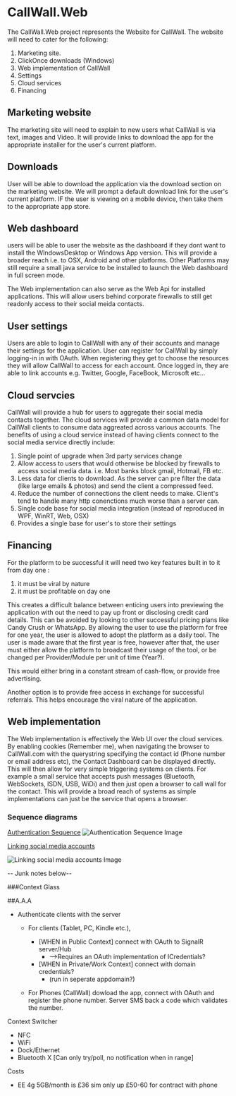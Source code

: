 CallWall.Web
============

The CallWall.Web project represents the Website for CallWall.
The website will need to cater for the following:
 1. Marketing site.
 2. ClickOnce downloads (Windows)
 3. Web implementation of CallWall
 4. Settings
 5. Cloud services
 6. Financing


## Marketing website 
The marketing site will need to explain to new users what CallWall is via text, images and Video.
It will provide links to download the app for the appropriate installer for the user's current platform.

## Downloads 
User will be able to download the application via the download section on the marketing website.
We will prompt a default download link for the user's current platform. IF the user is viewing on a mobile device, then take them to the appropriate app store.

## Web dashboard
users will be able to user the website as the dashboard if they dont want to install the WIndowsDesktop or Windows App version.
This will provide a broader reach i.e. to OSX, Android and other platforms.
Other Platforms may still require a small java service to be installed to launch the Web dashboard in full screen mode.

The Web implementation can also serve as the Web Api for installed applications.
This will allow users behind corporate firewalls to still get readonly access to their social meida contacts.

## User settings
Users are able to login to CallWall with any of their accounts and manage their settings for the application.
User can register for CallWall by simply logging-in in with OAuth.
When registering they get to choose the resources they will allow CallWall to access for each account.
Once logged in, they are able to link accounts e.g. Twitter, Google, FaceBook, Microsoft etc...

## Cloud servcies 
CallWall will provide a hub for users to aggregate their social media contacts together.
The cloud services will provide a common data model for CallWall clients to consume data aggreated across various accounts.
The benefits of using a cloud service instead of having clients connect to the social media service directly include:
 1. Single point of upgrade when 3rd party services change
 2. Allow access to users that would otherwise be blocked by firewalls to access social media data. i.e. Most banks block gmail, Hotmail, FB etc.
 3. Less data for clients to download. As the server can pre filter the data (like large emails & photos) and send the client a compressed feed.
 4. Reduce the number of connections the client needs to make. Client's tend to handle many http conenctions much worse than a server can.
 5. Single code base for social media integration (instead of reproduced in WPF, WinRT, Web, OSX)
 6. Provides a single base for user's to store their settings

## Financing
For the platform to be successful it will need two key features built in to it from day one : 

 1. it must be viral by nature
 2. it must be profitable on day one

This creates a difficult balance between enticing users into previewing the application with out the need to pay up front or disclosing credit card details.
This can be avoided by looking to other successful pricing plans like Candy Crush or WhatsApp.
By allowing the user to use the platform for free for one year, the user is allowed to adopt the platform as a daily tool.
The user is made aware that the first year is free, however after that, the user must either allow the platform to broadcast their usage of the tool, or be changed per Provider/Module per unit of time (Year?).

This would either bring in a constant stream of cash-flow, or provide free advertising.

Another option is to provide free access in exchange for successful referrals.
This helps encourage the viral nature of the application.

## Web implementation 
The Web implementation is effectively the Web UI over the cloud services.
By enabling cookies (Remember me), when navigating the browser to CallWall.com with the querystring specifying the contact id (Phone number or email address etc), the Contact Dashboard can be displayed directly.
This will then allow for very simple triggering systems on clients. For example a small service that accepts push messages (Bluetooth, WebSockets, ISDN, USB, WiDi) and then just open a browser to call wall for the contact.
This will provide a broad reach of systems as simple implementations can just be the service that opens a browser.





### Sequence diagrams

[Authentication Sequence](http://www.websequencediagrams.com/?lz=dGl0bGUgQXV0aGVudGljYXRpb24gU2VxdWVuY2UKCnBhcnRpY2lwYW50IEhvbWVQYWdlAAgNVXNlclNldHRpbmdzACENTG9naW4AMw0iUmVzb3VyY2UgU2VsZWN0b3IiIGFzIAAOCAANCABnDk9BdXRoAEYGAHgILT4AVwU6IApub3RlIG92ZXIAaAY6IENob29zZSBmcm9tIEdvb2dsZSwgVHdpdHRlciwgRkIsIE0kCgCBFAUtPgBnEAA1CHMAMgcgYWNjb3VudCBwcm92aWRlcgBjCwAkGCBzZXJ2aWNlIHRvIHUAeg4gXG5DYWxlbmRhcixFbWFpbCxDb250YWN0cyxQaG90b3MgZXRjLgoAgX0QLT4AgXcKOiBSZWRpcmVjdHMgdG8AgVkHLmNvbQoAghsKLT4AgwUNOk9uIFN1Y2Nlc3MgcgA0CWJhY2sgdG8gQ2FsbFdhbGwK&s=modern-blue)
![Authentication Sequence Image](http://www.websequencediagrams.com/cgi-bin/cdraw?lz=dGl0bGUgQXV0aGVudGljYXRpb24gU2VxdWVuY2UKCnBhcnRpY2lwYW50IEhvbWVQYWdlAAgNVXNlclNldHRpbmdzACENTG9naW4AMw0iUmVzb3VyY2UgU2VsZWN0b3IiIGFzIAAOCAANCABnDk9BdXRoAEYGAHgILT4AVwU6IApub3RlIG92ZXIAaAY6IENob29zZSBmcm9tIEdvb2dsZSwgVHdpdHRlciwgRkIsIE0kCgCBFAUtPgBnEAA1CHMAMgcgYWNjb3VudCBwcm92aWRlcgBjCwAkGCBzZXJ2aWNlIHRvIHUAeg4gXG5DYWxlbmRhcixFbWFpbCxDb250YWN0cyxQaG90b3MgZXRjLgoAgX0QLT4AgXcKOiBSZWRpcmVjdHMgdG8AgVkHLmNvbQoAghsKLT4AgwUNOk9uIFN1Y2Nlc3MgcgA0CWJhY2sgdG8gQ2FsbFdhbGwK&s=modern-blue)



[Linking social media accounts](http://www.websequencediagrams.com/?lz=dGl0bGUgTGlua2luZyBzb2NpYWwgbWVkaWEgYWNjb3VudHMKCnBhcnRpY2lwYW50IFVzZXJTZXR0aW5ncwAMDSJSZXNvdXJjZSBTZWxlY3RvciIgYXMgAA4IAA0IAEANT0F1dGhMb2dpbgoKAE0MIC0-AFwNIDoKbm90ZSBvdmVyAAoPIENob29zZSBmcm9tIEdvb2dsZSwgVHdpdHRlciwgRkIsIE0kAEwQAIEEEAA9CHMAMQgAgXQIIHByb3ZpZGVyAHQLACUYIHNlcnZpY2UgdG8gdQCBCQgAgQIHOyBcbkNvbnRhY3RzLCBUd2VldHMgZXRjLgoAgg8QLT4AggoKOiBSZWRpcmVjdHMgdG8AgU0ILmNvbQoAgi8KAIIbDzpPbiBTdWNjZXNzIHIANQliYWNrIHRvIENhbGxXYWxsAII0GlVzZXIncyB0AIF5D2lzIG5vdyBsaW5rZWQgXG50byB0aGUgQQCCIAd0aGV5IGFyZSBsb2dpbiBpbiBhcyBcbihhbmQgb3RoZXIAMggAhEwIKSA&s=modern-blue) 

![Linking social media accounts Image](http://www.websequencediagrams.com/cgi-bin/cdraw?lz=dGl0bGUgTGlua2luZyBzb2NpYWwgbWVkaWEgYWNjb3VudHMKCnBhcnRpY2lwYW50IFVzZXJTZXR0aW5ncwAMDSJSZXNvdXJjZSBTZWxlY3RvciIgYXMgAA4IAA0IAEANT0F1dGhMb2dpbgoKAE0MIC0-AFwNIDoKbm90ZSBvdmVyAAoPIENob29zZSBmcm9tIEdvb2dsZSwgVHdpdHRlciwgRkIsIE0kAEwQAIEEEAA9CHMAMQgAgXQIIHByb3ZpZGVyAHQLACUYIHNlcnZpY2UgdG8gdQCBCQgAgQIHOyBcbkNvbnRhY3RzLCBUd2VldHMgZXRjLgoAgg8QLT4AggoKOiBSZWRpcmVjdHMgdG8AgU0ILmNvbQoAgi8KAIIbDzpPbiBTdWNjZXNzIHIANQliYWNrIHRvIENhbGxXYWxsAII0GlVzZXIncyB0AIF5D2lzIG5vdyBsaW5rZWQgXG50byB0aGUgQQCCIAd0aGV5IGFyZSBsb2dpbiBpbiBhcyBcbihhbmQgb3RoZXIAMggAhEwIKSA&s=modern-blue)



-- Junk notes below--

###Context Glass

##A.A.A  
  * Authenticate clients with the server  
    * For clients (Tablet, PC, Kindle etc.),   
      * [WHEN in Public Context] connect with OAuth to SignalR server/Hub  
          * -->Requires an OAuth implementation of ICredentials?  
      * [WHEN in Private/Work Context] connect with domain credentials?  
          * (run in seperate appdomain?)  
			
    * For Phones (CallWall) dowload the app, connect with OAuth and register the phone number. Server SMS back a code which validates the number.
			
Context Switcher  
  * NFC  
  * WiFi  
  * Dock/Ethernet  
  * Bluetooth X [Can only try/poll, no notification when in range]
	
	
Costs
  * EE 4g 5GB/month is £36 sim only up £50-60 for contract with phone

